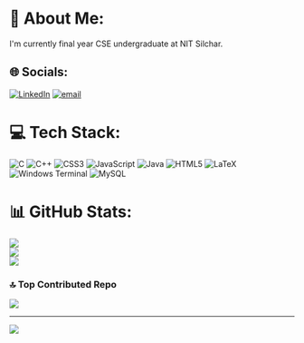 # 💫 About Me:
I'm currently final year CSE undergraduate at NIT Silchar.


## 🌐 Socials:
[![LinkedIn](https://img.shields.io/badge/LinkedIn-%230077B5.svg?logo=linkedin&logoColor=white)](https://linkedin.com/in/https://www.linkedin.com/in/nayan-jyoti-nath/) [![email](https://img.shields.io/badge/Email-D14836?logo=gmail&logoColor=white)](mailto:nayannath1024@gmail.com) 

# 💻 Tech Stack:
![C](https://img.shields.io/badge/c-%2300599C.svg?style=for-the-badge&logo=c&logoColor=white) ![C++](https://img.shields.io/badge/c++-%2300599C.svg?style=for-the-badge&logo=c%2B%2B&logoColor=white) ![CSS3](https://img.shields.io/badge/css3-%231572B6.svg?style=for-the-badge&logo=css3&logoColor=white) ![JavaScript](https://img.shields.io/badge/javascript-%23323330.svg?style=for-the-badge&logo=javascript&logoColor=%23F7DF1E) ![Java](https://img.shields.io/badge/java-%23ED8B00.svg?style=for-the-badge&logo=openjdk&logoColor=white) ![HTML5](https://img.shields.io/badge/html5-%23E34F26.svg?style=for-the-badge&logo=html5&logoColor=white) ![LaTeX](https://img.shields.io/badge/latex-%23008080.svg?style=for-the-badge&logo=latex&logoColor=white) ![Windows Terminal](https://img.shields.io/badge/Windows%20Terminal-%234D4D4D.svg?style=for-the-badge&logo=windows-terminal&logoColor=white) ![MySQL](https://img.shields.io/badge/mysql-4479A1.svg?style=for-the-badge&logo=mysql&logoColor=white)
# 📊 GitHub Stats:
![](https://github-readme-stats.vercel.app/api?username=includeNayan&theme=dark&hide_border=false&include_all_commits=false&count_private=false)<br/>
![](https://nirzak-streak-stats.vercel.app/?user=includeNayan&theme=dark&hide_border=false)<br/>
![](https://github-readme-stats.vercel.app/api/top-langs/?username=includeNayan&theme=dark&hide_border=false&include_all_commits=false&count_private=false&layout=compact)

### 🔝 Top Contributed Repo
![](https://github-contributor-stats.vercel.app/api?username=includeNayan&limit=5&theme=dark&combine_all_yearly_contributions=true)

---
[![](https://visitcount.itsvg.in/api?id=includeNayan&icon=0&color=0)](https://visitcount.itsvg.in)

<!-- Proudly created with GPRM ( https://gprm.itsvg.in ) -->
